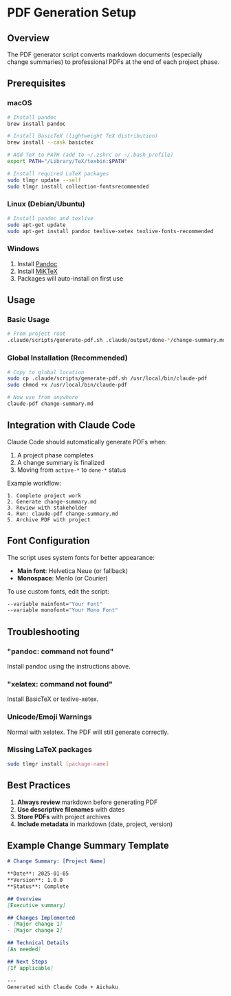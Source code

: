 # PDF Generation Setup

## Overview

The PDF generator script converts markdown documents (especially change summaries) to professional PDFs at the end of each project phase.

## Prerequisites

### macOS
```bash
# Install pandoc
brew install pandoc

# Install BasicTeX (lightweight TeX distribution)
brew install --cask basictex

# Add TeX to PATH (add to ~/.zshrc or ~/.bash_profile)
export PATH="/Library/TeX/texbin:$PATH"

# Install required LaTeX packages
sudo tlmgr update --self
sudo tlmgr install collection-fontsrecommended
```

### Linux (Debian/Ubuntu)
```bash
# Install pandoc and texlive
sudo apt-get update
sudo apt-get install pandoc texlive-xetex texlive-fonts-recommended
```

### Windows
1. Install [Pandoc](https://pandoc.org/installing.html)
2. Install [MiKTeX](https://miktex.org/download)
3. Packages will auto-install on first use

## Usage

### Basic Usage
```bash
# From project root
.claude/scripts/generate-pdf.sh .claude/output/done-*/change-summary.md
```

### Global Installation (Recommended)
```bash
# Copy to global location
sudo cp .claude/scripts/generate-pdf.sh /usr/local/bin/claude-pdf
sudo chmod +x /usr/local/bin/claude-pdf

# Now use from anywhere
claude-pdf change-summary.md
```

## Integration with Claude Code

Claude Code should automatically generate PDFs when:
1. A project phase completes
2. A change summary is finalized
3. Moving from `active-*` to `done-*` status

Example workflow:
```
1. Complete project work
2. Generate change-summary.md
3. Review with stakeholder
4. Run: claude-pdf change-summary.md
5. Archive PDF with project
```

## Font Configuration

The script uses system fonts for better appearance:
- **Main font**: Helvetica Neue (or fallback)
- **Monospace**: Menlo (or Courier)

To use custom fonts, edit the script:
```bash
--variable mainfont="Your Font"
--variable monofont="Your Mono Font"
```

## Troubleshooting

### "pandoc: command not found"
Install pandoc using the instructions above.

### "xelatex: command not found"
Install BasicTeX or texlive-xetex.

### Unicode/Emoji Warnings
Normal with xelatex. The PDF will still generate correctly.

### Missing LaTeX packages
```bash
sudo tlmgr install [package-name]
```

## Best Practices

1. **Always review** markdown before generating PDF
2. **Use descriptive filenames** with dates
3. **Store PDFs** with project archives
4. **Include metadata** in markdown (date, project, version)

## Example Change Summary Template

```markdown
# Change Summary: [Project Name]

**Date**: 2025-01-05  
**Version**: 1.0.0  
**Status**: Complete  

## Overview
[Executive summary]

## Changes Implemented
- [Major change 1]
- [Major change 2]

## Technical Details
[As needed]

## Next Steps
[If applicable]

---
Generated with Claude Code + Aichaku
```